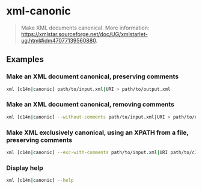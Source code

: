 # xml-canonic

> Make XML documents canonical. More information: <https://xmlstar.sourceforge.net/doc/UG/xmlstarlet-ug.html#idm47077139560880>.

## Examples

### Make an XML document canonical, preserving comments

```bash
xml [c14n|canonic] path/to/input.xml|URI > path/to/output.xml
```

### Make an XML document canonical, removing comments

```bash
xml [c14n|canonic] --without-comments path/to/input.xml|URI > path/to/output.xml
```

### Make XML exclusively canonical, using an XPATH from a file, preserving comments

```bash
xml [c14n|canonic] --exc-with-comments path/to/input.xml|URI path/to/c14n.xpath
```

### Display help

```bash
xml [c14n|canonic] --help
```

